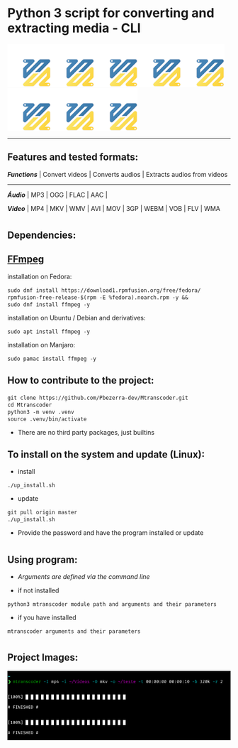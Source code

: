 # Python 3 script for __converting__ and __extracting__ media - __CLI__

![Logo](img/logo.png)![Logo](img/logo.png)![Logo](img/logo.png)![Logo](img/logo.png)![Logo](img/logo.png)![Logo](img/logo.png)![Logo](img/logo.png)![Logo](img/logo.png)

***

## __Features and tested formats__:

*__Functions__* |  Convert videos | Converts audios | Extracts audios from videos 

***

*__Áudio__* | MP3 | OGG | FLAC | AAC |

*__Vídeo__* | MP4 | MKV | WMV | AVI | MOV | 3GP | WEBM | VOB | FLV | WMA

#   

## __Dependencies__:

## __[FFmpeg](https://www.ffmpeg.org/)__

installation on Fedora:
```
sudo dnf install https://download1.rpmfusion.org/free/fedora/
rpmfusion-free-release-$(rpm -E %fedora).noarch.rpm -y &&
sudo dnf install ffmpeg -y 
```

installation on Ubuntu / Debian and derivatives:
```
sudo apt install ffmpeg -y
```

installation on Manjaro:
```
sudo pamac install ffmpeg -y
```

## __How to contribute to the project__:
```
git clone https://github.com/Pbezerra-dev/Mtranscoder.git
cd Mtranscoder
python3 -m venv .venv
source .venv/bin/activate
```
* There are no third party packages, just builtins

## __To install on the system and update (Linux)__:

* install
```
./up_install.sh
```
* update
```
git pull origin master
./up_install.sh
```
* Provide the password and have the program installed or update

#

## __Using program__:
* _Arguments are defined via the command line_

* if not installed
```
python3 mtranscoder module path and arguments and their parameters
```
* if you have installed

```
mtranscoder arguments and their parameters
```

#

## __Project Images__:
![ImgProject](img/project.png)
